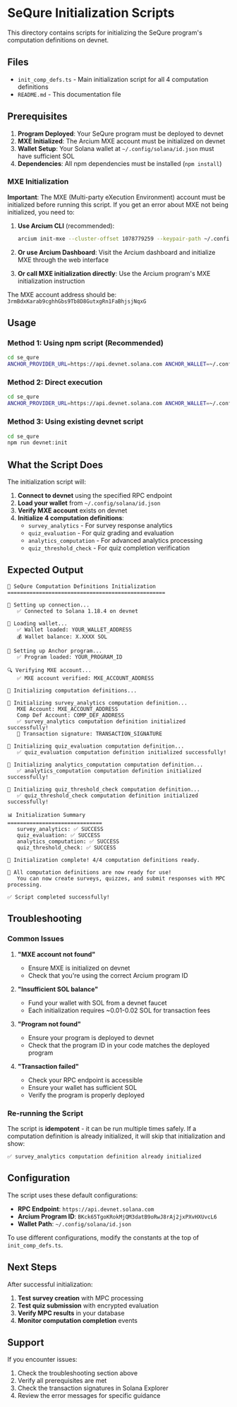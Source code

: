 # SeQure Initialization Scripts

This directory contains scripts for initializing the SeQure program's computation definitions on devnet.

## Files

- `init_comp_defs.ts` - Main initialization script for all 4 computation definitions
- `README.md` - This documentation file

## Prerequisites

1. **Program Deployed**: Your SeQure program must be deployed to devnet
2. **MXE Initialized**: The Arcium MXE account must be initialized on devnet
3. **Wallet Setup**: Your Solana wallet at `~/.config/solana/id.json` must have sufficient SOL
4. **Dependencies**: All npm dependencies must be installed (`npm install`)

### MXE Initialization

**Important**: The MXE (Multi-party eXecution Environment) account must be initialized before running this script. If you get an error about MXE not being initialized, you need to:

1. **Use Arcium CLI** (recommended):
   ```bash
   arcium init-mxe --cluster-offset 1078779259 --keypair-path ~/.config/solana/id.json --rpc-url https://api.devnet.solana.com
   ```

2. **Or use Arcium Dashboard**: Visit the Arcium dashboard and initialize MXE through the web interface

3. **Or call MXE initialization directly**: Use the Arcium program's MXE initialization instruction

The MXE account address should be: `3rmBdxKarab9cghhGbs9Tb8D8GutxgRn1FaBhjsjNqxG`

## Usage

### Method 1: Using npm script (Recommended)

```bash
cd se_qure
ANCHOR_PROVIDER_URL=https://api.devnet.solana.com ANCHOR_WALLET=~/.config/solana/id.json npm run init-comp-defs
```

### Method 2: Direct execution

```bash
cd se_qure
ANCHOR_PROVIDER_URL=https://api.devnet.solana.com ANCHOR_WALLET=~/.config/solana/id.json npx ts-node scripts/init_comp_defs.ts
```

### Method 3: Using existing devnet script

```bash
cd se_qure
npm run devnet:init
```

## What the Script Does

The initialization script will:

1. **Connect to devnet** using the specified RPC endpoint
2. **Load your wallet** from `~/.config/solana/id.json`
3. **Verify MXE account** exists on devnet
4. **Initialize 4 computation definitions**:
   - `survey_analytics` - For survey response analytics
   - `quiz_evaluation` - For quiz grading and evaluation
   - `analytics_computation` - For advanced analytics processing
   - `quiz_threshold_check` - For quiz completion verification

## Expected Output

```
🚀 SeQure Computation Definitions Initialization
==================================================

📡 Setting up connection...
   ✅ Connected to Solana 1.18.4 on devnet

🔑 Loading wallet...
   ✅ Wallet loaded: YOUR_WALLET_ADDRESS
   💰 Wallet balance: X.XXXX SOL

🔧 Setting up Anchor program...
   ✅ Program loaded: YOUR_PROGRAM_ID

🔍 Verifying MXE account...
   ✅ MXE account verified: MXE_ACCOUNT_ADDRESS

🎯 Initializing computation definitions...

🔄 Initializing survey_analytics computation definition...
   MXE Account: MXE_ACCOUNT_ADDRESS
   Comp Def Account: COMP_DEF_ADDRESS
   ✅ survey_analytics computation definition initialized successfully!
   📝 Transaction signature: TRANSACTION_SIGNATURE

🔄 Initializing quiz_evaluation computation definition...
   ✅ quiz_evaluation computation definition initialized successfully!

🔄 Initializing analytics_computation computation definition...
   ✅ analytics_computation computation definition initialized successfully!

🔄 Initializing quiz_threshold_check computation definition...
   ✅ quiz_threshold_check computation definition initialized successfully!

📊 Initialization Summary
==============================
   survey_analytics: ✅ SUCCESS
   quiz_evaluation: ✅ SUCCESS
   analytics_computation: ✅ SUCCESS
   quiz_threshold_check: ✅ SUCCESS

🎉 Initialization complete! 4/4 computation definitions ready.

🚀 All computation definitions are now ready for use!
   You can now create surveys, quizzes, and submit responses with MPC processing.

✅ Script completed successfully!
```

## Troubleshooting

### Common Issues

1. **"MXE account not found"**
   - Ensure MXE is initialized on devnet
   - Check that you're using the correct Arcium program ID

2. **"Insufficient SOL balance"**
   - Fund your wallet with SOL from a devnet faucet
   - Each initialization requires ~0.01-0.02 SOL for transaction fees

3. **"Program not found"**
   - Ensure your program is deployed to devnet
   - Check that the program ID in your code matches the deployed program

4. **"Transaction failed"**
   - Check your RPC endpoint is accessible
   - Ensure your wallet has sufficient SOL
   - Verify the program is properly deployed

### Re-running the Script

The script is **idempotent** - it can be run multiple times safely. If a computation definition is already initialized, it will skip that initialization and show:

```
✅ survey_analytics computation definition already initialized
```

## Configuration

The script uses these default configurations:

- **RPC Endpoint**: `https://api.devnet.solana.com`
- **Arcium Program ID**: `BKck65TgoKRokMjQM3datB9oRwJ8rAj2jxPXvHXUvcL6`
- **Wallet Path**: `~/.config/solana/id.json`

To use different configurations, modify the constants at the top of `init_comp_defs.ts`.

## Next Steps

After successful initialization:

1. **Test survey creation** with MPC processing
2. **Test quiz submission** with encrypted evaluation
3. **Verify MPC results** in your database
4. **Monitor computation completion** events

## Support

If you encounter issues:

1. Check the troubleshooting section above
2. Verify all prerequisites are met
3. Check the transaction signatures in Solana Explorer
4. Review the error messages for specific guidance
